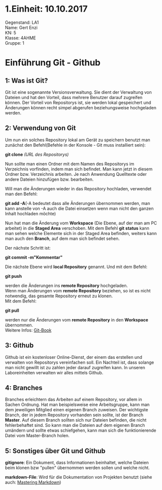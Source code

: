 # 1.Einheit: 10.10.2017

Gegenstand: LA1  
Name: Gert Enzi  
KN: 5  
Klasse: 4AHME  
Gruppe: 1  

# Einführung Git - Github

## 1: Was ist Git?
Git ist eine sogenannte Versionsverwaltung. Sie dient der Verwaltung von Dateien und hat den Vorteil, dass mehrere Benutzer darauf zugreifen können. Der Vorteil von Repositorys ist, sie werden lokal gespeichert und Änderungen können recht simpel abgerufen beziehungsweise hochgeladen werden.

## 2: Verwendung von Git

Um nun ein solches Repository lokal am Gerät zu speichern benutzt man zunächst den Befehl(Befehle in der Konsole - Git muss installiert sein):  
  
**git clone** *(URL des Repositorys)*   
  
Nun sollte man einen Ordner mit dem Namen des Repositorys im Verzeichnis vorfinden, indem man sich befindet.
Man kann jetzt in diesem Ordner bzw. Verzeichnis arbeiten. Je nach Anwendung Quelltexte oder andere Dateien hinzufügen bzw. bearbeiten.  
  
Will man die Änderungen wieder in das Repository hochladen, verwendet man den Befehl:  
  
**git add -A**(-A bedeutet dass alle Änderungen übernommen werden, man kann anstelle von -A auch die Datei einsetzen wenn man nicht den ganzen Inhalt hochladen möchte)  
  
Nun hat man die Änderung vom **Workspace** (Die Ebene, auf der man am PC arbeitet) in die **Staged Area** verschoben. Mit dem Befehl **git status** kann man sehen welche Elemente sich in der Staged Area befinden, weiters kann man auch den **Branch**, auf dem man sich befindet sehen.  
  
Der nächste Schritt ist:  
  
**git commit -m"Kommentar"**
  
Die nächste Ebene wird **local Repository** genannt. Und mit dem Befehl:  
  
**git push**  
  
werden die Änderungen ins **remote Repository** hochgeladen.  
Wenn man Änderungen vom **remote Repository** beziehen, so ist es nicht notwendig, das gesamte Repository erneut zu klonen.  
Mit dem Befehl:  
  
**git pull**  
  
werden nur die Änderungen vom **remote Repository** in den **Workspace** übernommen.  
Weitere Infos: [Git-Book](https://git-scm.com/book/en/v2)  
  
## 3: Github

Github ist ein kostenloser Online-Dienst, der einem das erstellen und verwalten von Repositorys vereinfachen soll. Ein Nachteil ist, dass solange man nicht gewillt ist zu zahlen jeder darauf zugreifen kann. In unseren Laboreinheiten verwalten wir alles mittels Github.

## 4: Branches

Branches erleichtern das Arbeiten auf einem Repository, vor allem in Sachen Ordnung. Hat man beispielsweise eine Arbeitsgruppe, kann man dem jeweiligen Mitglied einen eigenen Branch zuweisen. Der wichtigste Branch, der in jedem Repository vorhanden sein sollte, ist der Branch **Master**. Auf diesem Branch sollten sich nur Dateien befinden, die nicht fehlerbehaftet sind. So kann man die Dateien auf dem eigenen Branch umändern und sollte etwas schiefgehen, kann man sich die funktionierende Datei vom Master-Branch holen.

## 5: Sonstiges über Git und Github

**gitignore**: Ein Dokument, dass Informationen beinhaltet, welche Dateien beim klonen bzw "pullen" übernommen werden sollen und welche nicht.

**markdown-File**: Wird für die Dokumentation von Projekten benutzt (siehe auch: [Mastering Markdown](https://guides.github.com/features/mastering-markdown/))


